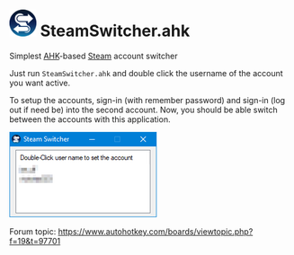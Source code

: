 # <img alt="SteamSwitcher Logo" width="48" src="res/logo.svg"> SteamSwitcher.ahk
Simplest [AHK](https://www.autohotkey.com/)-based [Steam](https://en.wikipedia.org/wiki/Steam_(service)) account switcher

Just run `SteamSwitcher.ahk` and double click the username of the account you want active.

To setup the accounts, sign-in (with remember password) and sign-in (log out if need be) into the second account. Now, you should be able switch between the accounts with this application.

![screenshot1](res/screenshot01.png)

Forum topic: https://www.autohotkey.com/boards/viewtopic.php?f=19&t=97701
